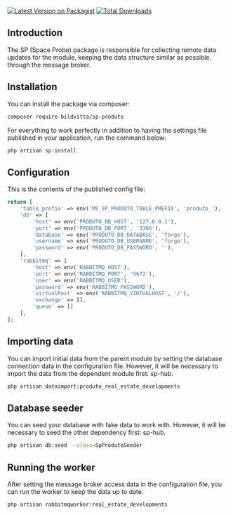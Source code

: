 [![Latest Version on Packagist](https://img.shields.io/packagist/v/bildvitta/sp-produto.svg?style=flat-square)](https://packagist.org/packages/bildvitta/sp-produto)
[![Total Downloads](https://img.shields.io/packagist/dt/bildvitta/sp-produto.svg?style=flat-square)](https://packagist.org/packages/bildvitta/sp-produto)

## Introduction

The SP (Space Probe) package is responsible for collecting remote data updates for the module, keeping the data structure similar as possible, through the message broker.

## Installation

You can install the package via composer:

```bash 
composer require bildvitta/sp-produto
```

For everything to work perfectly in addition to having the settings file published in your application, run the command below:

```bash
php artisan sp:install
```

## Configuration

This is the contents of the published config file:

```php
return [
    'table_prefix' => env('MS_SP_PRODUTO_TABLE_PREFIX', 'produto_'),
    'db' => [
        'host' => env('PRODUTO_DB_HOST', '127.0.0.1'),
        'port' => env('PRODUTO_DB_PORT', '3306'),
        'database' => env('PRODUTO_DB_DATABASE', 'forge'),
        'username' => env('PRODUTO_DB_USERNAME', 'forge'),
        'password' => env('PRODUTO_DB_PASSWORD', ''),
    ],
    'rabbitmq' => [
        'host' => env('RABBITMQ_HOST'),
        'port' => env('RABBITMQ_PORT', '5672'),
        'user' => env('RABBITMQ_USER'),
        'password' => env('RABBITMQ_PASSWORD'),
        'virtualhost' => env('RABBITMQ_VIRTUALHOST', '/'),
        'exchange' => [],
        'queue' => []
    ],
];
```

## Importing data

You can import initial data from the parent module by setting the database connection data in the configuration file. However, it will be necessary to import the data from the dependent module first: sp-hub.

```bash
php artisan dataimport:produto_real_estate_developments
```

## Database seeder

You can seed your database with fake data to work with. However, it will be necessary to seed the other dependency first: sp-hub.

```bash
php artisan db:seed --class=SpProdutoSeeder
```

## Running the worker

After setting the message broker access data in the configuration file, you can run the worker to keep the data up to date.

```bash
php artisan rabbitmqworker:real_estate_developments
```
